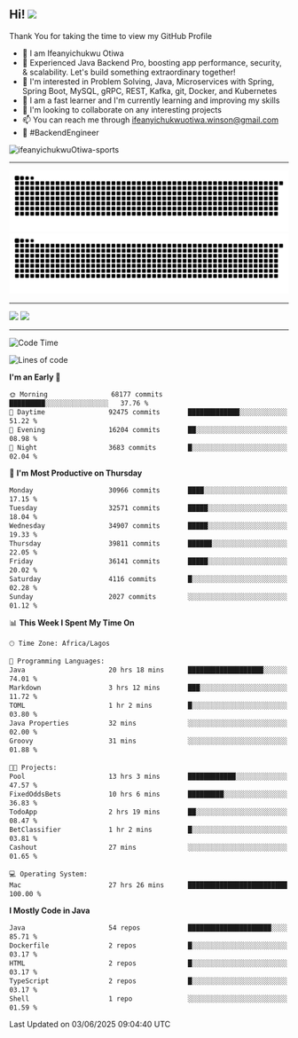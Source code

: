 <!-- BLOG-POST-LIST:START --><!-- BLOG-POST-LIST:END -->

## Hi! <img src="https://media.giphy.com/media/hvRJCLFzcasrR4ia7z/giphy.gif" width="4%"> 

Thank You for taking the time to view my GitHub Profile

- 👋 I am Ifeanyichukwu Otiwa
- 🚀 Experienced Java Backend Pro, boosting app performance, security, & scalability. Let's build something extraordinary together!
- 👀 I'm interested in Problem Solving, Java, Microservices with Spring, Spring Boot, MySQL, gRPC, REST, Kafka, git, Docker, and Kubernetes
- 🌱 I am a fast learner and I'm currently learning and improving my skills
- 💞️ I'm looking to collaborate on any interesting projects
- 📫 You can reach me through ifeanyichukwuotiwa.winson@gmail.com
- 🚀 #BackendEngineer

<p align="left" marginTop="10px"> <img src="https://komarev.com/ghpvc/?username=ifeanyichukwuOtiwa-sports&label=Profile%20views&color=0e75b6&style=for-the-badge" alt="ifeanyichukwuOtiwa-sports" /> </p>

***

<!--🐍📈SNAKEGRAPH / 🌐WEBSITE: https://github.com/Platane/snk -->
![github contribution grid snake animation](https://raw.githubusercontent.com/ifeanyichukwuOtiwa-sports/ifeanyichukwuOtiwa-sports/output/github-contribution-grid-snake-dark.svg#gh-dark-mode-only)![github contribution grid snake animation](https://raw.githubusercontent.com/ifeanyichukwuOtiwa-sports/ifeanyichukwuOtiwa-sports/output/github-contribution-grid-snake.svg#gh-light-mode-only)

***

<p float="left">
  <img float="left" src="https://github-readme-stats.vercel.app/api?username=ifeanyichukwuOtiwa-sports&count_private=true&include_all_commits=true&theme=react&show_icons=true" />
  <img float="right" src="https://github-readme-stats.vercel.app/api/top-langs/?username=ifeanyichukwuOtiwa-sports&layout=compact&show_icons=true&theme=react" /> 
</p>

***



<!--START_SECTION:waka-->
![Code Time](http://img.shields.io/badge/Code%20Time-3%2C768%20hrs%2012%20mins-blue)

![Lines of code](https://img.shields.io/badge/From%20Hello%20World%20I%27ve%20Written-50.9%20million%20lines%20of%20code-blue)

**I'm an Early 🐤** 

```text
🌞 Morning                68177 commits       █████████░░░░░░░░░░░░░░░░   37.76 % 
🌆 Daytime                92475 commits       █████████████░░░░░░░░░░░░   51.22 % 
🌃 Evening                16204 commits       ██░░░░░░░░░░░░░░░░░░░░░░░   08.98 % 
🌙 Night                  3683 commits        █░░░░░░░░░░░░░░░░░░░░░░░░   02.04 % 
```
📅 **I'm Most Productive on Thursday** 

```text
Monday                   30966 commits       ████░░░░░░░░░░░░░░░░░░░░░   17.15 % 
Tuesday                  32571 commits       █████░░░░░░░░░░░░░░░░░░░░   18.04 % 
Wednesday                34907 commits       █████░░░░░░░░░░░░░░░░░░░░   19.33 % 
Thursday                 39811 commits       ██████░░░░░░░░░░░░░░░░░░░   22.05 % 
Friday                   36141 commits       █████░░░░░░░░░░░░░░░░░░░░   20.02 % 
Saturday                 4116 commits        █░░░░░░░░░░░░░░░░░░░░░░░░   02.28 % 
Sunday                   2027 commits        ░░░░░░░░░░░░░░░░░░░░░░░░░   01.12 % 
```


📊 **This Week I Spent My Time On** 

```text
🕑︎ Time Zone: Africa/Lagos

💬 Programming Languages: 
Java                     20 hrs 18 mins      ███████████████████░░░░░░   74.01 % 
Markdown                 3 hrs 12 mins       ███░░░░░░░░░░░░░░░░░░░░░░   11.72 % 
TOML                     1 hr 2 mins         █░░░░░░░░░░░░░░░░░░░░░░░░   03.80 % 
Java Properties          32 mins             ░░░░░░░░░░░░░░░░░░░░░░░░░   02.00 % 
Groovy                   31 mins             ░░░░░░░░░░░░░░░░░░░░░░░░░   01.88 % 

🐱‍💻 Projects: 
Pool                     13 hrs 3 mins       ████████████░░░░░░░░░░░░░   47.57 % 
FixedOddsBets            10 hrs 6 mins       █████████░░░░░░░░░░░░░░░░   36.83 % 
TodoApp                  2 hrs 19 mins       ██░░░░░░░░░░░░░░░░░░░░░░░   08.47 % 
BetClassifier            1 hr 2 mins         █░░░░░░░░░░░░░░░░░░░░░░░░   03.81 % 
Cashout                  27 mins             ░░░░░░░░░░░░░░░░░░░░░░░░░   01.65 % 

💻 Operating System: 
Mac                      27 hrs 26 mins      █████████████████████████   100.00 % 
```

**I Mostly Code in Java** 

```text
Java                     54 repos            █████████████████████░░░░   85.71 % 
Dockerfile               2 repos             █░░░░░░░░░░░░░░░░░░░░░░░░   03.17 % 
HTML                     2 repos             █░░░░░░░░░░░░░░░░░░░░░░░░   03.17 % 
TypeScript               2 repos             █░░░░░░░░░░░░░░░░░░░░░░░░   03.17 % 
Shell                    1 repo              ░░░░░░░░░░░░░░░░░░░░░░░░░   01.59 % 
```




 Last Updated on 03/06/2025 09:04:40 UTC
<!--END_SECTION:waka-->

<!--
<p align="center">
![trophy](https://github-profile-trophy.vercel.app/?username=ifeanyichukwuOtiwa-sports&theme=onedark) (https://github.com/ryo-ma/github-profile-trophy)
</p>
-->

<!---
ifeanyi-otiwa/ifeanyi-otiwa is a ✨ special ✨ repository because its `README.md` (this file) appears on your GitHub profile.
You can click the Preview link to take a look at your changes.
--->
